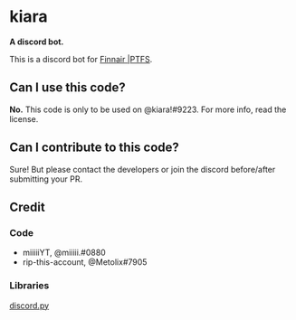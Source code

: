 # kiara
**A discord bot.**

This is a discord bot for [Finnair |PTFS](https://discord.gg/SHQARCGJkM/).

## Can I use this code?
**No.** This code is only to be used on @kiara!#9223.
For more info, read the license.

## Can I contribute to this code?
Sure! But please contact the developers or join the discord before/after submitting your PR.

## Credit
### Code
- miiiiiYT, @miiiii.#0880
- rip-this-account, @Metolix#7905
### Libraries
[discord.py](https://github.com/rapptz/discordpy)
